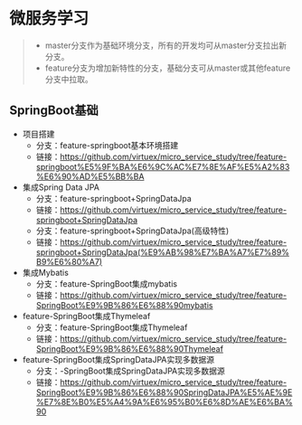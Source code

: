# 微服务学习
> - master分支作为基础环境分支，所有的开发均可从master分支拉出新分支。
> - feature分支为增加新特性的分支，基础分支可从master或其他feature分支中拉取。
## SpringBoot基础
- 项目搭建
  - 分支：feature-springboot基本环境搭建
  - 链接：https://github.com/virtuex/micro_service_study/tree/feature-springboot%E5%9F%BA%E6%9C%AC%E7%8E%AF%E5%A2%83%E6%90%AD%E5%BB%BA
- 集成Spring Data JPA
  - 分支：feature-springboot+SpringDataJpa
  - 链接：https://github.com/virtuex/micro_service_study/tree/feature-springboot+SpringDataJpa
  - 分支：feature-springboot+SpringDataJpa(高级特性)
  - 链接：https://github.com/virtuex/micro_service_study/tree/feature-springboot+SpringDataJpa(%E9%AB%98%E7%BA%A7%E7%89%B9%E6%80%A7) 
- 集成Mybatis
  - 分支：feature-SpringBoot集成mybatis
  - 链接：https://github.com/virtuex/micro_service_study/tree/feature-SpringBoot%E9%9B%86%E6%88%90mybatis
- feature-SpringBoot集成Thymeleaf
  - 分支：feature-SpringBoot集成Thymeleaf
  - 链接：https://github.com/virtuex/micro_service_study/tree/feature-SpringBoot%E9%9B%86%E6%88%90Thymeleaf
- feature-SpringBoot集成SpringDataJPA实现多数据源
  - 分支：-SpringBoot集成SpringDataJPA实现多数据源
  - 链接：https://github.com/virtuex/micro_service_study/tree/feature-SpringBoot%E9%9B%86%E6%88%90SpringDataJPA%E5%AE%9E%E7%8E%B0%E5%A4%9A%E6%95%B0%E6%8D%AE%E6%BA%90
